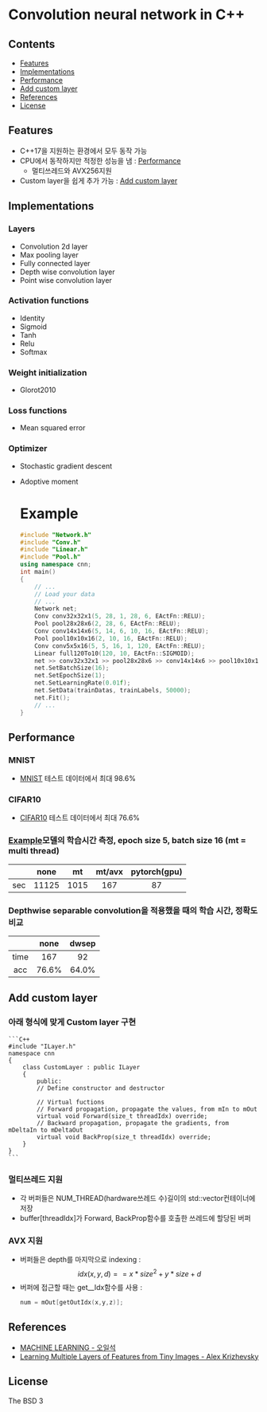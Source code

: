 # Convolution neural network in C++
## Contents
* [Features](#features)
* [Implementations](#layers)
* [Performance](#performance)
* [Add custom layer](#add-custom-layer)
* [References](#references)
* [License](#license)
## Features
- C++17을 지원하는 환경에서 모두 동작 가능
- CPU에서 동작하지만 적정한 성능을 냄 : [Performance](#performance)
    - 멀티쓰레드와 AVX256지원
- Custom layer을 쉽게 추가 가능 : [Add custom layer](#add-custom-layer)
## Implementations
### Layers
- Convolution 2d layer
- Max pooling layer
- Fully connected layer
- Depth wise convolution layer
- Point wise convolution layer
### Activation functions
- Identity
- Sigmoid
- Tanh
- Relu
- Softmax
### Weight initialization
- Glorot2010
### Loss functions
- Mean squared error
### Optimizer
- Stochastic gradient descent
- Adoptive moment

    # Example
    ```C++ 
    #include "Network.h"
    #include "Conv.h"
    #include "Linear.h"
    #include "Pool.h"
    using namespace cnn;
    int main()
    {
        // ...
        // Load your data
        // ...
        Network net;
        Conv conv32x32x1(5, 28, 1, 28, 6, EActFn::RELU);
        Pool pool28x28x6(2, 28, 6, EActFn::RELU);
        Conv conv14x14x6(5, 14, 6, 10, 16, EActFn::RELU);
        Pool pool10x10x16(2, 10, 16, EActFn::RELU);
        Conv conv5x5x16(5, 5, 16, 1, 120, EActFn::RELU);
        Linear full120To10(120, 10, EActFn::SIGMOID);
        net >> conv32x32x1 >> pool28x28x6 >> conv14x14x6 >> pool10x10x16 >> conv5x5x16 >> full120To10 >> ENet::END;
        net.SetBatchSize(16);
        net.SetEpochSize(1);
        net.SetLearningRate(0.01f);
        net.SetData(trainDatas, trainLabels, 50000);
        net.Fit();
        // ...
    }
    ```
## Performance
### MNIST
- [MNIST](https://github.com/siyeong0/cnn/tree/main/MNIST) 테스트 데이터에서 최대 98.6%
### CIFAR10
- [CIFAR10](https://github.com/siyeong0/cnn/tree/main/CIFAR) 테스트 데이터에서 최대 76.6%
### [Example](#example)모델의 학습시간 측정, epoch size 5, batch size 16 (mt = multi thread)
| |none|mt|mt/avx|pytorch(gpu)|
|--|:----:|:------------:|:------------------:|:------------:|
| sec|11125|     1015  |     167          |      87    |

### Depthwise separable convolution을 적용했을 때의 학습 시간, 정확도 비교
||none|dwsep|
|:---:|:---:|:---:|
|time|167|92|
|acc|76.6%|64.0%|
## Add custom layer
### 아래 형식에 맞게 Custom layer 구현
    ```C++ 
    #include "ILayer.h"
    namespace cnn
    {
        class CustomLayer : public ILayer
        {
            public:
            // Define constructor and destructor

            // Virtual fuctions
            // Forward propagation, propagate the values, from mIn to mOut
            virtual void Forward(size_t threadIdx) override;    
            // Backward propagation, propagate the gradients, from mDeltaIn to mDeltaOut
            virtual void BackProp(size_t threadIdx) override;
        }
    }
    ```
### 멀티쓰레드 지원
- 각 버퍼들은 NUM_THREAD(hardware쓰레드 수)길이의 std::vector컨테이너에 저장
- buffer[threadIdx]가 Forward, BackProp함수를 호출한 쓰레드에 할당된 버퍼
### AVX 지원
- 버퍼들은 depth를 마지막으로 indexing : 
$$ idx(x,y,d) == x * size^2 + y * size + d $$
- 버퍼에 접근할 때는 get__Idx함수를 사용 : 
    ```C++
    num = mOut[getOutIdx(x,y,z)];
    ```
## References
- [MACHINE LEARNING - 오일석](https://books.google.co.kr/books/about/%EA%B8%B0%EA%B3%84_%ED%95%99%EC%8A%B5.html?id=S_DwDwAAQBAJ&printsec=frontcover&source=kp_read_button&hl=ko&redir_esc=y#v=onepage&q&f=false)
- [Learning Multiple Layers of Features from Tiny Images - Alex Krizhevsky](http://www.cs.toronto.edu/~kriz/learning-features-2009-TR.pdf)
## License
The BSD 3
